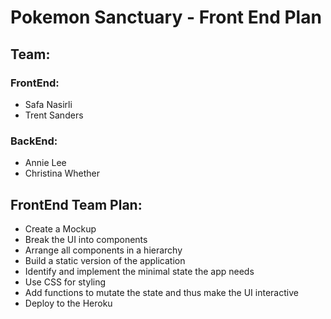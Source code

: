 # Pokemon Sanctuary - Front End Plan

## Team: 
### FrontEnd:
- Safa Nasirli
- Trent Sanders

### BackEnd:
- Annie Lee
- Christina Whether

## FrontEnd Team Plan:
- Create a Mockup
- Break the UI into components
- Arrange all components in a hierarchy
- Build a static version of the application
- Identify and implement the minimal state the app needs
- Use CSS for styling
- Add functions to mutate the state and thus make the UI interactive
- Deploy to the Heroku